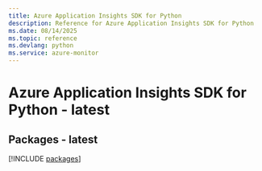 ```yaml
---
title: Azure Application Insights SDK for Python
description: Reference for Azure Application Insights SDK for Python
ms.date: 08/14/2025
ms.topic: reference
ms.devlang: python
ms.service: azure-monitor
---
```

# Azure Application Insights SDK for Python - latest
## Packages - latest
[!INCLUDE [packages](application-insights-index.md)]